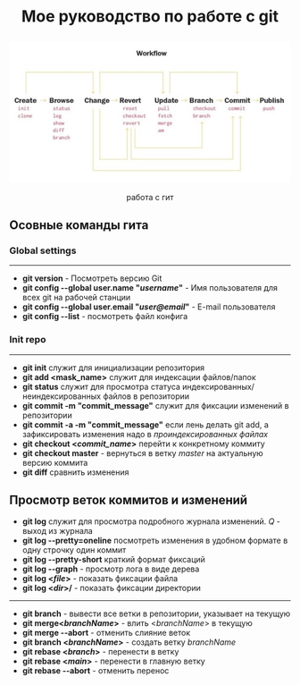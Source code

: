 # <p align = center> Мое руководство по работе с git </p>
  
![git workflow](images/Git-flow.jpg)  
<p align = center>работа с гит</p> 

## Осовные команды гита 
### Global settings
___
- **git version** - Посмотреть версию Git
- **git config --global user.name "*username*"** - Имя пользователя для всех git на рабочей станции
- **git config --global user.email "*user@email*"** - E-mail пользователя
- **git config --list** - посмотреть файл конфига
### Init repo
___
- **git init** служит для инициализации репозитория
- **git add <mask_name>** служит для индексации файлов/папок  
- **git status** служит для просмотра статуса индексированных/неиндексированных файлов в репозитории
- **git commit -m "commit_message"** служит для фиксации изменений в репозитории
- **git commit -a -m "commit_message"** если лень делать git add, а зафиксировать изменения надо в *проиндексированных файлах*
- **git checkout <*commit_name*>** перейти к конкретному коммиту
- **git checkout master** - вернуться в ветку *master* на актуальную версию коммита
- **git diff** сравнить изменения
## Просмотр веток коммитов и изменений
- **git log** служит для просмотра подробного журнала изменений. *Q* - выход из журнала
- **git log --pretty=oneline** посмотреть изменения в удобном формате в одну строчку один коммит
- **git log --pretty-short** краткий формат фиксаций
- **git log --graph** - просмотр лога в виде дерева
- **git log <_file_>** - показать фиксации файла
- **git log <_dir_>/** - показать фиксации директории
___
- **git branch** - вывести все ветки в репозитории, указывает на текущую
- **git merge<_branchName_>** - влить <_branchName_> в текущую
- **git merge --abort** - отменить слияние веток
- **git branch <_branchName_>** - создать ветку *branchName*
- **git rebase <_branch_>** - перенести в ветку
- **git rebase <_main_>** - перенести в главную ветку
- **git rebase --abort** - отменить перенос